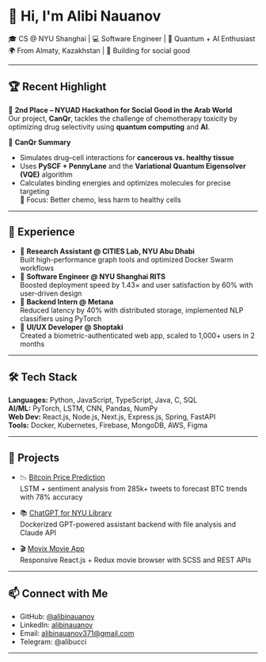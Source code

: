 # 👋 Hi, I'm Alibi Nauanov

🎓 CS @ NYU Shanghai | 💻 Software Engineer | 🧪 Quantum + AI Enthusiast  
🌍 From Almaty, Kazakhstan | 🧠 Building for social good

---

## 🏆 Recent Highlight

🥈 **2nd Place – NYUAD Hackathon for Social Good in the Arab World**  
Our project, **CanQr**, tackles the challenge of chemotherapy toxicity by optimizing drug selectivity using **quantum computing** and **AI**.

🔬 **CanQr Summary**  
- Simulates drug–cell interactions for **cancerous vs. healthy tissue**
- Uses **PySCF + PennyLane** and the **Variational Quantum Eigensolver (VQE)** algorithm
- Calculates binding energies and optimizes molecules for precise targeting  
📌 Focus: Better chemo, less harm to healthy cells

---

## 💼 Experience

- 🔹 **Research Assistant @ CITIES Lab, NYU Abu Dhabi**  
  Built high-performance graph tools and optimized Docker Swarm workflows  
- 🔹 **Software Engineer @ NYU Shanghai RITS**  
  Boosted deployment speed by 1.43× and user satisfaction by 60% with user-driven design  
- 🔹 **Backend Intern @ Metana**  
  Reduced latency by 40% with distributed storage, implemented NLP classifiers using PyTorch  
- 🔹 **UI/UX Developer @ Shoptaki**  
  Created a biometric-authenticated web app, scaled to 1,000+ users in 2 months

---

## 🛠️ Tech Stack

**Languages:** Python, JavaScript, TypeScript, Java, C, SQL  
**AI/ML:** PyTorch, LSTM, CNN, Pandas, NumPy  
**Web Dev:** React.js, Node.js, Next.js, Express.js, Spring, FastAPI  
**Tools:** Docker, Kubernetes, Firebase, MongoDB, AWS, Figma

---

## 🚀 Projects

- 📉 [Bitcoin Price Prediction](https://github.com/alibinauanov/Bitcoin-Price-Prediction-Using-Sentiment-Analysis-and-Ensemble-Methods)  
  LSTM + sentiment analysis from 285k+ tweets to forecast BTC trends with 78% accuracy

- 📚 [ChatGPT for NYU Library](https://rits.hosting.nyu.edu/)  
  Dockerized GPT-powered assistant backend with file analysis and Claude API

- 🎬 [Movix Movie App](https://movie-app-alibi.vercel.app/)  
  Responsive React.js + Redux movie browser with SCSS and REST APIs

---

## 📫 Connect with Me

- GitHub: [@alibinauanov](https://github.com/alibinauanov)
- LinkedIn: [alibinauanov](https://www.linkedin.com/in/alibinauanov/)
- Email: alibinauanov371@gmail.com
- Telegram: @alibucci

---
